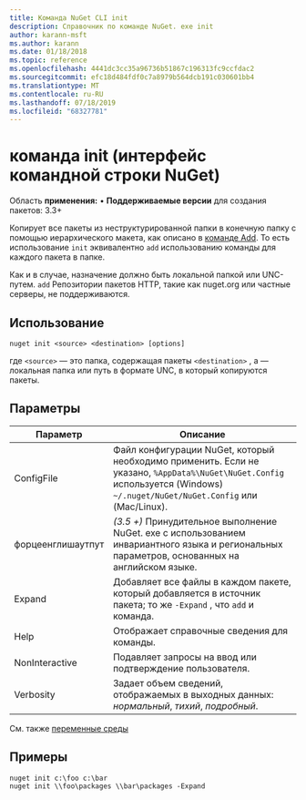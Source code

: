 ```yaml
---
title: Команда NuGet CLI init
description: Справочник по команде NuGet. exe init
author: karann-msft
ms.author: karann
ms.date: 01/18/2018
ms.topic: reference
ms.openlocfilehash: 4441dc3cc35a96736b51867c196313fc9ccfdac2
ms.sourcegitcommit: efc18d484fdf0c7a8979b564dcb191c030601bb4
ms.translationtype: MT
ms.contentlocale: ru-RU
ms.lasthandoff: 07/18/2019
ms.locfileid: "68327781"
---
```

# <a name="init-command-nuget-cli"></a>команда init (интерфейс командной строки NuGet)

Область **применения:** &bullet; **Поддерживаемые версии** для создания пакетов: 3.3+

Копирует все пакеты из неструктурированной папки в конечную папку с помощью иерархического макета, как описано в [команде Add](cli-ref-add.md). То есть использование `init` эквивалентно `add` использованию команды для каждого пакета в папке.

Как и в случае, назначение должно быть локальной папкой или UNC-путем. `add` Репозитории пакетов HTTP, такие как nuget.org или частные серверы, не поддерживаются.

## <a name="usage"></a>Использование

```cli
nuget init <source> <destination> [options]
```

где `<source>` — это папка, содержащая пакеты `<destination>` , а — локальная папка или путь в формате UNC, в который копируются пакеты.

## <a name="options"></a>Параметры

| Параметр | Описание |
| --- | --- |
| ConfigFile | Файл конфигурации NuGet, который необходимо применить. Если не указано, `%AppData%\NuGet\NuGet.Config` используется (Windows) `~/.nuget/NuGet/NuGet.Config` или (Mac/Linux).|
| форцеенглишаутпут | *(3.5 +)* Принудительное выполнение NuGet. exe с использованием инвариантного языка и региональных параметров, основанных на английском языке. |
| Expand | Добавляет все файлы в каждом пакете, который добавляется в источник пакета; то же `-Expand` , что `add` и команда. |
| Help | Отображает справочные сведения для команды. |
| NonInteractive | Подавляет запросы на ввод или подтверждение пользователя. |
| Verbosity | Задает объем сведений, отображаемых в выходных данных: *нормальный*, *тихий*, *подробный*. |

См. также [переменные среды](cli-ref-environment-variables.md)

## <a name="examples"></a>Примеры

```cli
nuget init c:\foo c:\bar
nuget init \\foo\packages \\bar\packages -Expand
```
